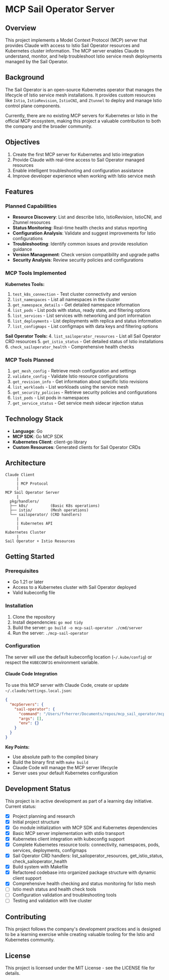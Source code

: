 # MCP Sail Operator Server

## Overview

This project implements a Model Context Protocol (MCP) server that provides Claude with access to Istio Sail Operator resources and Kubernetes cluster information. The MCP server enables Claude to understand, monitor, and help troubleshoot Istio service mesh deployments managed by the Sail Operator.

## Background

The Sail Operator is an open-source Kubernetes operator that manages the lifecycle of Istio service mesh installations. It provides custom resources like `Istio`, `IstioRevision`, `IstioCNI`, and `Ztunnel` to deploy and manage Istio control plane components.

Currently, there are no existing MCP servers for Kubernetes or Istio in the official MCP ecosystem, making this project a valuable contribution to both the company and the broader community.

## Objectives

1. Create the first MCP server for Kubernetes and Istio integration
2. Provide Claude with real-time access to Sail Operator managed resources
3. Enable intelligent troubleshooting and configuration assistance
4. Improve developer experience when working with Istio service mesh

## Features

### Planned Capabilities

- **Resource Discovery**: List and describe Istio, IstioRevision, IstioCNI, and Ztunnel resources
- **Status Monitoring**: Real-time health checks and status reporting
- **Configuration Analysis**: Validate and suggest improvements for Istio configurations
- **Troubleshooting**: Identify common issues and provide resolution guidance
- **Version Management**: Check version compatibility and upgrade paths
- **Security Analysis**: Review security policies and configurations

### MCP Tools Implemented

**Kubernetes Tools:**
1. `test_k8s_connection` - Test cluster connectivity and version
2. `list_namespaces` - List all namespaces in the cluster
3. `get_namespace_details` - Get detailed namespace information
4. `list_pods` - List pods with status, ready state, and filtering options
5. `list_services` - List services with networking and port information
6. `list_deployments` - List deployments with replica and status information
7. `list_configmaps` - List configmaps with data keys and filtering options

**Sail Operator Tools:**
4. `list_sailoperator_resources` - List all Sail Operator CRD resources
5. `get_istio_status` - Get detailed status of Istio installations
6. `check_sailoperator_health` - Comprehensive health checks

### MCP Tools Planned

1. `get_mesh_config` - Retrieve mesh configuration and settings
2. `validate_config` - Validate Istio resource configurations
3. `get_revision_info` - Get information about specific Istio revisions
4. `list_workloads` - List workloads using the service mesh
5. `get_security_policies` - Retrieve security policies and configurations
6. `list_pods` - List pods in namespaces
7. `get_service_status` - Get service mesh sidecar injection status

## Technology Stack

- **Language**: Go
- **MCP SDK**: Go MCP SDK
- **Kubernetes Client**: client-go library
- **Custom Resources**: Generated clients for Sail Operator CRDs

## Architecture

```
Claude Client
     |
     | MCP Protocol
     |
MCP Sail Operator Server
     |
  pkg/handlers/
  ├── k8s/          (Basic K8s operations)
  ├── istio/        (Mesh operations)
  └── sailoperator/ (CRD handlers)
     |
     | Kubernetes API
     |
Kubernetes Cluster
     |
Sail Operator + Istio Resources
```

## Getting Started

### Prerequisites

- Go 1.21 or later
- Access to a Kubernetes cluster with Sail Operator deployed
- Valid kubeconfig file

### Installation

1. Clone the repository
2. Install dependencies: `go mod tidy`
3. Build the server: `go build -o mcp-sail-operator ./cmd/server`
4. Run the server: `./mcp-sail-operator`

### Configuration

The server will use the default kubeconfig location (`~/.kube/config`) or respect the `KUBECONFIG` environment variable.

#### Claude Code Integration

To use this MCP server with Claude Code, create or update `~/.claude/settings.local.json`:

```json
{
  "mcpServers": {
    "sail-operator": {
      "command": "/Users/frherrer/Documents/repos/mcp_sail_operator/mcp-sail-operator",
      "args": [],
      "env": {}
    }
  }
}
```

**Key Points:**
- Use absolute path to the compiled binary
- Build the binary first with `make build`
- Claude Code will manage the MCP server lifecycle
- Server uses your default Kubernetes configuration

## Development Status

This project is in active development as part of a learning day initiative. Current status:

- [x] Project planning and research
- [x] Initial project structure
- [x] Go module initialization with MCP SDK and Kubernetes dependencies
- [x] Basic MCP server implementation with stdio transport
- [x] Kubernetes client integration with kubeconfig support
- [x] Complete Kubernetes resource tools: connectivity, namespaces, pods, services, deployments, configmaps
- [x] Sail Operator CRD handlers: list_sailoperator_resources, get_istio_status, check_sailoperator_health
- [x] Build system with Makefile
- [x] Refactored codebase into organized package structure with dynamic client support
- [x] Comprehensive health checking and status monitoring for Istio mesh
- [ ] Istio mesh status and health check tools
- [ ] Configuration validation and troubleshooting tools
- [ ] Testing and validation with live cluster

## Contributing

This project follows the company's development practices and is designed to be a learning exercise while creating valuable tooling for the Istio and Kubernetes community.

## License

This project is licensed under the MIT License - see the LICENSE file for details.